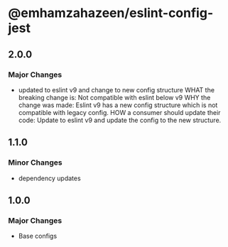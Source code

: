 # @emhamzahazeen/eslint-config-jest

## 2.0.0

### Major Changes

- updated to eslint v9 and change to new config structure
  WHAT the breaking change is: Not compatible with eslint below v9
  WHY the change was made: Eslint v9 has a new config structure which is not compatible with legacy config.
  HOW a consumer should update their code: Update to eslint v9 and update the config to the new structure.

## 1.1.0

### Minor Changes

- dependency updates

## 1.0.0

### Major Changes

- Base configs
